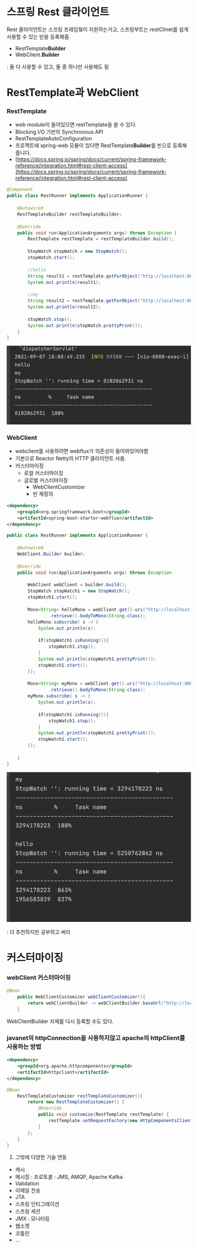 # 스프링 Rest 클라이언트

Rest 클라이언트는 스프링 프레임웤이 지원하는거고, 스프링부트는 restClinet를 쉽게사용할 수 있는 빈을 등록해줌 

- RestTemplate**Builder**
- WebClient.**Builder**

: 둘 다 사용할 수 있고, 둘 중 하나만 사용해도 됨

# RestTemplate과 WebClient

### RestTemplate

- web module이 들어있으면 restTemplate을 쓸 수 있다.
- Blocking I/O 기반의 Synchronous API
- RestTemplateAutoConfiguration
- 프로젝트에 spring-web 모듈이 있다면 RestTemplate**Builder**를 빈으로 등록해 줍니다.
- [https://docs.spring.io/spring/docs/current/spring-framework-reference/integration.html#rest-client-access](https://docs.spring.io/spring/docs/current/spring-framework-reference/integration.html#rest-client-access)

```java
@Component
public class RestRunner implements ApplicationRunner {

    @Autowired
    RestTemplateBuilder restTemplateBuilder;

    @Override
    public void run(ApplicationArguments args) throws Exception {
        RestTemplate restTemplate = restTemplateBuilder.build();

        StopWatch stopWatch = new StopWatch();
        stopWatch.start();

        //hello
        String result1 = restTemplate.getForObject("http://localhost:8080/hello",String.class);
        System.out.println(result1);

        //my
        String result2 = restTemplate.getForObject("http://localhost:8080/my",String.class);
        System.out.println(result2);

        stopWatch.stop();
        System.out.println(stopWatch.prettyPrint());
    }
}
```

![Untitled](image/restclient.png)

### WebClient

- webclient를 사용하려면 webflux가 의존성이 들어와있어야함
- 기본으로 Reactor Netty의 HTTP 클라이언트 사용.
- 커스터마이징
    - 로컬 커스터마이징
    - 글로벌 커스터마이징
        - WebClientCustomizer
        - 빈 재정의

```xml
<dependency>
    <groupId>org.springframework.boot</groupId>
    <artifactId>spring-boot-starter-webflux</artifactId>
</dependency>
```

```java
public class RestRunner implements ApplicationRunner {

    @Autowired
    WebClient.Builder builder;

    @Override
    public void run(ApplicationArguments args) throws Exception 

        WebClient webClient = builder.build();
        StopWatch stopWatch1 = new StopWatch();
        stopWatch1.start();

        Mono<String> helloMono = webClient.get().uri("http://localhost:8080/hello")
                .retrieve().bodyToMono(String.class);
        helloMono.subscribe( s -> {
            System.out.println(s);

            if(stopWatch1.isRunning()){
                stopWatch1.stop();
            }
            System.out.println(stopWatch1.prettyPrint());
            stopWatch1.start();
        });

        Mono<String> myMono = webClient.get().uri("http://localhost:8080/my")
                .retrieve().bodyToMono(String.class);
        myMono.subscribe( s -> {
            System.out.println(s);

            if(stopWatch1.isRunning()){
                stopWatch1.stop();
            }
            System.out.println(stopWatch1.prettyPrint());
            stopWatch1.start();
        });
      
    }
}
```

![Untitled](image/restclient1.png)

: 더 추천하지만 공부하고 써라

# 커스터마이징

### webClient 커스터마이징

```java
@Bean
    public WebClientCustomizer webClientCustomizer(){
        return webClientBuilder -> webClientBuilder.baseUrl("http://localhostL8080");
    }
```

WebClientBuilder 자체를 다시 등록할 수도 있다. 

### javanet의 httpConnection을 사용하지않고 apache의 httpClient를 사용하는 방법

```xml
<dependency>
    <groupId>org.apache.httpcomponents</groupId>
    <artifactId>httpclient</artifactId>
</dependency>
```

```java
@Bean
    RestTemplateCustomizer restTemplateCustomizer(){
        return new RestTemplateCustomizer() {
            @Override
            public void customize(RestTemplate restTemplate) {
                restTemplate.setRequestFactory(new HttpComponentsClientHttpRequestFactory());
            }
        };
    }
}
```

1. 그밖에 다양한 기술 연동
- 캐시
- 메시징 : 프로토콜 : JMS, AMQP, Apache Kafka
- Validation
- 이메일 전송
- JTA
- 스프링 인티그레이션
- 스프링 세션
- JMX : 모니터링
- 웹소켓
- 코틀린
- ...